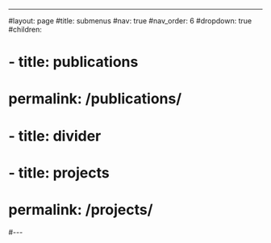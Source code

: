 ---
#layout: page
#title: submenus
#nav: true
#nav_order: 6
#dropdown: true
#children: 
 #   - title: publications
 #     permalink: /publications/
 #   - title: divider
 #   - title: projects
 #     permalink: /projects/
#---
